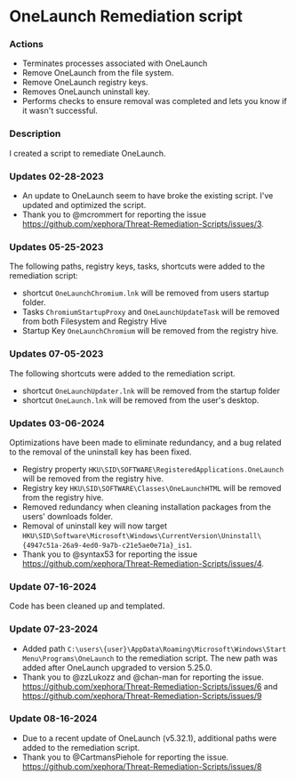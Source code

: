 # OneLaunch Remediation script

### Actions
- Terminates processes associated with OneLaunch
- Remove OneLaunch from the file system.
- Remove OneLaunch registry keys.
- Removes OneLaunch uninstall key.
- Performs checks to ensure removal was completed and lets you know if it wasn't successful.

### Description

I created a script to remediate OneLaunch.

### Updates 02-28-2023

- An update to OneLaunch seem to have broke the existing script.  I've updated and optimized the script.
- Thank you to @mcrommert for reporting the issue https://github.com/xephora/Threat-Remediation-Scripts/issues/3. 

### Updates 05-25-2023

The following paths, registry keys, tasks, shortcuts were added to the remediation script:

- shortcut `OneLaunchChromium.lnk` will be removed from users startup folder.
- Tasks `ChromiumStartupProxy` and `OneLaunchUpdateTask` will be removed from both Filesystem and Registry Hive
- Startup Key `OneLaunchChromium` will be removed from the registry hive.

### Updates 07-05-2023

The following shortcuts were added to the remediation script.

- shortcut `OneLaunchUpdater.lnk` will be removed from the startup folder
- shortcut `OneLaunch.lnk` will be removed from the user's desktop.

### Updates 03-06-2024

Optimizations have been made to eliminate redundancy, and a bug related to the removal of the uninstall key has been fixed.

- Registry property `HKU\SID\SOFTWARE\RegisteredApplications.OneLaunch` will be removed from the registry hive.
- Registry key `HKU\SID\SOFTWARE\Classes\OneLaunchHTML` will be removed from the registry hive.
- Removed redundancy when cleaning installation packages from the users' downloads folder.
- Removal of uninstall key will now target `HKU\SID\Software\Microsoft\Windows\CurrentVersion\Uninstall\{4947c51a-26a9-4ed0-9a7b-c21e5ae0e71a}_is1`.
- Thank you to @syntax53 for reporting the issue https://github.com/xephora/Threat-Remediation-Scripts/issues/4.

### Update 07-16-2024

Code has been cleaned up and templated.

### Update 07-23-2024

- Added path `C:\users\{user}\AppData\Roaming\Microsoft\Windows\Start Menu\Programs\OneLaunch` to the remediation script.  The new path was added after OneLaunch upgraded to  version 5.25.0.
- Thank you to @zzLukozz and @chan-man for reporting the issue. https://github.com/xephora/Threat-Remediation-Scripts/issues/6 and https://github.com/xephora/Threat-Remediation-Scripts/issues/9

### Update 08-16-2024
- Due to a recent update of OneLaunch (v5.32.1), additional paths were added to the remediation script.
- Thank you to @CartmansPiehole for reporting the issue. https://github.com/xephora/Threat-Remediation-Scripts/issues/8
